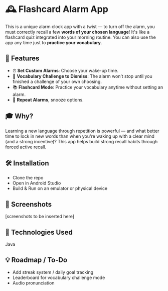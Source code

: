 # 🕰️ Flashcard Alarm App

This is a unique alarm clock app with a twist — to turn off the alarm, you must correctly recall a few **words of your chosen language**! It's like a flashcard quiz integrated into your morning routine. You can also use the app any time just to **practice your vocabulary**.

## 🚀 Features

- ⏰ **Set Custom Alarms**: Choose your wake-up time.
- 🧠 **Vocabulary Challenge to Dismiss**: The alarm won’t stop until you finished a challenge of your own choosing.
- 📚 **Flashcard Mode**: Practice your vocabulary anytime without setting an alarm.
- 🔔 **Repeat Alarms**, snooze options.

## 🎓 Why?

Learning a new language through repetition is powerful — and what better time to lock in new words than when you're waking up with a clear mind (and a strong incentive)? This app helps build strong recall habits through forced active recall.

## 🛠️ Installation

- Clone the repo
- Open in Android Studio
- Build & Run on an emulator or physical device

## 📸 Screenshots

[screenshots to be inserted here]

## 🔧 Technologies Used

Java

## 💡 Roadmap / To-Do

- Add streak system / daily goal tracking
- Leaderboard for vocabulary challenge mode
- Audio pronunciation
